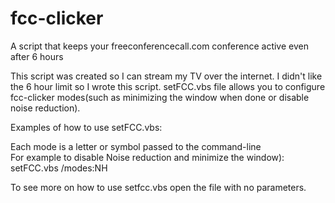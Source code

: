 # fcc-clicker
A script that keeps your freeconferencecall.com conference active even after 6 hours
<p>
  This script was created so I can stream my TV over the internet. I didn't like the
  6 hour limit so I wrote this script. setFCC.vbs file allows you to configure fcc-clicker
  modes(such as minimizing the window when done or disable noise reduction).
</p>
Examples of how to use setFCC.vbs:
<p>
  Each mode is a letter or symbol passed to the command-line<br>
  For example to disable Noise reduction and minimize the window):<br>
  setFCC.vbs /modes:NH<p>
  </p>
<p>
  To see more on how to use setfcc.vbs open the file with no parameters.
</p>
